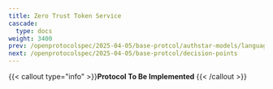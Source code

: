 ```yaml
---
title: Zero Trust Token Service
cascade:
  type: docs
weight: 3400
prev: /openprotocolspec/2025-04-05/base-protcol/authstar-models/language-object
next: /openprotocolspec/2025-04-05/base-protcol/decision-points
---
```


{{< callout type="info" >}}**Protocol To Be Implemented** {{< /callout >}}
